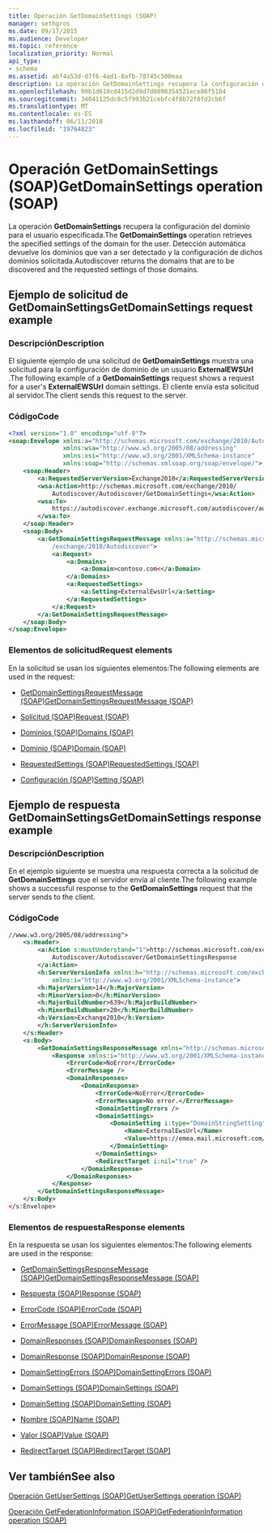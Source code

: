 ```yaml
---
title: Operación GetDomainSettings (SOAP)
manager: sethgros
ms.date: 09/17/2015
ms.audience: Developer
ms.topic: reference
localization_priority: Normal
api_type:
- schema
ms.assetid: a6f4a53d-d7f6-4ad1-8afb-78745c500eaa
description: La operación GetDomainSettings recupera la configuración del dominio para el usuario especificada. Detección automática devuelve los dominios que van a ser detectado y la configuración de dichos dominios solicitada.
ms.openlocfilehash: 09b1d610cd415d2d9d7d0098354521ece86f5184
ms.sourcegitcommit: 34041125dc8c5f993b21cebfc4f8b72f0fd2cb6f
ms.translationtype: MT
ms.contentlocale: es-ES
ms.lasthandoff: 06/11/2018
ms.locfileid: "19764823"
---
```

# <a name="getdomainsettings-operation-soap"></a><span data-ttu-id="60fc4-104">Operación GetDomainSettings (SOAP)</span><span class="sxs-lookup"><span data-stu-id="60fc4-104">GetDomainSettings operation (SOAP)</span></span>

<span data-ttu-id="60fc4-105">La operación **GetDomainSettings** recupera la configuración del dominio para el usuario especificada.</span><span class="sxs-lookup"><span data-stu-id="60fc4-105">The **GetDomainSettings** operation retrieves the specified settings of the domain for the user.</span></span> <span data-ttu-id="60fc4-106">Detección automática devuelve los dominios que van a ser detectado y la configuración de dichos dominios solicitada.</span><span class="sxs-lookup"><span data-stu-id="60fc4-106">Autodiscover returns the domains that are to be discovered and the requested settings of those domains.</span></span> 
  
## <a name="getdomainsettings-request-example"></a><span data-ttu-id="60fc4-107">Ejemplo de solicitud de GetDomainSettings</span><span class="sxs-lookup"><span data-stu-id="60fc4-107">GetDomainSettings request example</span></span>

### <a name="description"></a><span data-ttu-id="60fc4-108">Descripción</span><span class="sxs-lookup"><span data-stu-id="60fc4-108">Description</span></span>

<span data-ttu-id="60fc4-109">El siguiente ejemplo de una solicitud de **GetDomainSettings** muestra una solicitud para la configuración de dominio de un usuario **ExternalEWSUrl** .</span><span class="sxs-lookup"><span data-stu-id="60fc4-109">The following example of a **GetDomainSettings** request shows a request for a user's **ExternalEWSUrl** domain settings.</span></span> <span data-ttu-id="60fc4-110">El cliente envía esta solicitud al servidor.</span><span class="sxs-lookup"><span data-stu-id="60fc4-110">The client sends this request to the server.</span></span> 
  
### <a name="code"></a><span data-ttu-id="60fc4-111">Código</span><span class="sxs-lookup"><span data-stu-id="60fc4-111">Code</span></span>

```XML
<?xml version="1.0" encoding="utf-8"?> 
<soap:Envelope xmlns:a="http://schemas.microsoft.com/exchange/2010/Autodiscover"
               xmlns:wsa="http://www.w3.org/2005/08/addressing"
               xmlns:xsi="http://www.w3.org/2001/XMLSchema-instance" 
               xmlns:soap="http://schemas.xmlsoap.org/soap/envelope/"> 
    <soap:Header> 
        <a:RequestedServerVersion>Exchange2010</a:RequestedServerVersion>
        <wsa:Action>http://schemas.microsoft.com/exchange/2010/
            Autodiscover/Autodiscover/GetDomainSettings</wsa:Action>
        <wsa:To>
            https://autodiscover.exchange.microsoft.com/autodiscover/autodiscover.svc
        </wsa:To>
    </soap:Header> 
    <soap:Body> 
        <a:GetDomainSettingsRequestMessage xmlns:a="http://schemas.microsoft.com
            /exchange/2010/Autodiscover"> 
            <a:Request> 
                <a:Domains> 
                    <a:Domain>contoso.com<</a:Domain> 
                </a:Domains> 
                <a:RequestedSettings> 
                    <a:Setting>ExternalEwsUrl</a:Setting> 
                </a:RequestedSettings> 
            </a:Request> 
        </a:GetDomainSettingsRequestMessage> 
    </soap:Body> 
</soap:Envelope>
```

### <a name="request-elements"></a><span data-ttu-id="60fc4-112">Elementos de solicitud</span><span class="sxs-lookup"><span data-stu-id="60fc4-112">Request elements</span></span>

<span data-ttu-id="60fc4-113">En la solicitud se usan los siguientes elementos:</span><span class="sxs-lookup"><span data-stu-id="60fc4-113">The following elements are used in the request:</span></span>
  
- [<span data-ttu-id="60fc4-114">GetDomainSettingsRequestMessage (SOAP)</span><span class="sxs-lookup"><span data-stu-id="60fc4-114">GetDomainSettingsRequestMessage (SOAP)</span></span>](getdomainsettingsrequestmessage-soap.md)
    
- [<span data-ttu-id="60fc4-115">Solicitud (SOAP)</span><span class="sxs-lookup"><span data-stu-id="60fc4-115">Request (SOAP)</span></span>](request-soap.md)
    
- [<span data-ttu-id="60fc4-116">Dominios (SOAP)</span><span class="sxs-lookup"><span data-stu-id="60fc4-116">Domains (SOAP)</span></span>](domains-soap.md)
    
- [<span data-ttu-id="60fc4-117">Dominio (SOAP)</span><span class="sxs-lookup"><span data-stu-id="60fc4-117">Domain (SOAP)</span></span>](domain-soap.md)
    
- [<span data-ttu-id="60fc4-118">RequestedSettings (SOAP)</span><span class="sxs-lookup"><span data-stu-id="60fc4-118">RequestedSettings (SOAP)</span></span>](requestedsettings-soap.md)
    
- [<span data-ttu-id="60fc4-119">Configuración (SOAP)</span><span class="sxs-lookup"><span data-stu-id="60fc4-119">Setting (SOAP)</span></span>](setting-soap.md)
    
## <a name="getdomainsettings-response-example"></a><span data-ttu-id="60fc4-120">Ejemplo de respuesta GetDomainSettings</span><span class="sxs-lookup"><span data-stu-id="60fc4-120">GetDomainSettings response example</span></span>

### <a name="description"></a><span data-ttu-id="60fc4-121">Descripción</span><span class="sxs-lookup"><span data-stu-id="60fc4-121">Description</span></span>

<span data-ttu-id="60fc4-122">En el ejemplo siguiente se muestra una respuesta correcta a la solicitud de **GetDomainSettings** que el servidor envía al cliente.</span><span class="sxs-lookup"><span data-stu-id="60fc4-122">The following example shows a successful response to the **GetDomainSettings** request that the server sends to the client.</span></span> 
  
### <a name="code"></a><span data-ttu-id="60fc4-123">Código</span><span class="sxs-lookup"><span data-stu-id="60fc4-123">Code</span></span>

```XML
//www.w3.org/2005/08/addressing"> 
    <s:Header> 
        <a:Action s:mustUnderstand="1">http://schemas.microsoft.com/exchange/2010/ 
            Autodiscover/Autodiscover/GetDomainSettingsResponse
        </a:Action> 
        <h:ServerVersionInfo xmlns:h="http://schemas.microsoft.com/exchange/2010/Autodiscover" 
            xmlns:i="http://www.w3.org/2001/XMLSchema-instance"> 
        <h:MajorVersion>14</h:MajorVersion> 
        <h:MinorVersion>0</h:MinorVersion> 
        <h:MajorBuildNumber>639</h:MajorBuildNumber> 
        <h:MinorBuildNumber>20</h:MinorBuildNumber> 
        <h:Version>Exchange2010</h:Version> 
        </h:ServerVersionInfo>
    </s:Header> 
    <s:Body> 
        <GetDomainSettingsResponseMessage xmlns="http://schemas.microsoft.com/exchange/2010/Autodiscover"> 
            <Response xmlns:i="http://www.w3.org/2001/XMLSchema-instance"> 
                <ErrorCode>NoError</ErrorCode> 
                <ErrorMessage /> 
                <DomainResponses> 
                    <DomainResponse> 
                        <ErrorCode>NoError</ErrorCode> 
                        <ErrorMessage>No error.</ErrorMessage> 
                        <DomainSettingErrors /> 
                        <DomainSettings> 
                            <DomainSetting i:type="DomainStringSetting"> 
                                <Name>ExternalEwsUrl</Name> 
                                <Value>https://emea.mail.microsoft.com/EWS/Exchange.asmx</Value> 
                            </DomainSetting> 
                        </DomainSettings> 
                        <RedirectTarget i:nil="true" /> 
                    </DomainResponse> 
                </DomainResponses> 
            </Response> 
        </GetDomainSettingsResponseMessage> 
    </s:Body> 
</s:Envelope>
```

### <a name="response-elements"></a><span data-ttu-id="60fc4-124">Elementos de respuesta</span><span class="sxs-lookup"><span data-stu-id="60fc4-124">Response elements</span></span>

<span data-ttu-id="60fc4-125">En la respuesta se usan los siguientes elementos:</span><span class="sxs-lookup"><span data-stu-id="60fc4-125">The following elements are used in the response:</span></span>
  
- [<span data-ttu-id="60fc4-126">GetDomainSettingsResponseMessage (SOAP)</span><span class="sxs-lookup"><span data-stu-id="60fc4-126">GetDomainSettingsResponseMessage (SOAP)</span></span>](getdomainsettingsresponsemessage-soap.md)
    
- [<span data-ttu-id="60fc4-127">Respuesta (SOAP)</span><span class="sxs-lookup"><span data-stu-id="60fc4-127">Response (SOAP)</span></span>](response-soap.md)
    
- [<span data-ttu-id="60fc4-128">ErrorCode (SOAP)</span><span class="sxs-lookup"><span data-stu-id="60fc4-128">ErrorCode (SOAP)</span></span>](errorcode-soap.md)
    
- [<span data-ttu-id="60fc4-129">ErrorMessage (SOAP)</span><span class="sxs-lookup"><span data-stu-id="60fc4-129">ErrorMessage (SOAP)</span></span>](errormessage-soap.md)
    
- [<span data-ttu-id="60fc4-130">DomainResponses (SOAP)</span><span class="sxs-lookup"><span data-stu-id="60fc4-130">DomainResponses (SOAP)</span></span>](domainresponses-soap.md)
    
- [<span data-ttu-id="60fc4-131">DomainResponse (SOAP)</span><span class="sxs-lookup"><span data-stu-id="60fc4-131">DomainResponse (SOAP)</span></span>](domainresponse-soap.md)
    
- [<span data-ttu-id="60fc4-132">DomainSettingErrors (SOAP)</span><span class="sxs-lookup"><span data-stu-id="60fc4-132">DomainSettingErrors (SOAP)</span></span>](domainsettingerrors-soap.md)
    
- [<span data-ttu-id="60fc4-133">DomainSettings (SOAP)</span><span class="sxs-lookup"><span data-stu-id="60fc4-133">DomainSettings (SOAP)</span></span>](domainsettings-soap.md)
    
- [<span data-ttu-id="60fc4-134">DomainSetting (SOAP)</span><span class="sxs-lookup"><span data-stu-id="60fc4-134">DomainSetting (SOAP)</span></span>](domainsetting-soap.md)
    
- [<span data-ttu-id="60fc4-135">Nombre (SOAP)</span><span class="sxs-lookup"><span data-stu-id="60fc4-135">Name (SOAP)</span></span>](name-soap.md)
    
- [<span data-ttu-id="60fc4-136">Valor (SOAP)</span><span class="sxs-lookup"><span data-stu-id="60fc4-136">Value (SOAP)</span></span>](value-soap.md)
    
- [<span data-ttu-id="60fc4-137">RedirectTarget (SOAP)</span><span class="sxs-lookup"><span data-stu-id="60fc4-137">RedirectTarget (SOAP)</span></span>](redirecttarget-soap.md)
    
## <a name="see-also"></a><span data-ttu-id="60fc4-138">Ver también</span><span class="sxs-lookup"><span data-stu-id="60fc4-138">See also</span></span>



[<span data-ttu-id="60fc4-139">Operación GetUserSettings (SOAP)</span><span class="sxs-lookup"><span data-stu-id="60fc4-139">GetUserSettings operation (SOAP)</span></span>](getusersettings-operation-soap.md)
  
[<span data-ttu-id="60fc4-140">Operación GetFederationInformation (SOAP)</span><span class="sxs-lookup"><span data-stu-id="60fc4-140">GetFederationInformation operation (SOAP)</span></span>](getfederationinformation-operation-soap.md)

